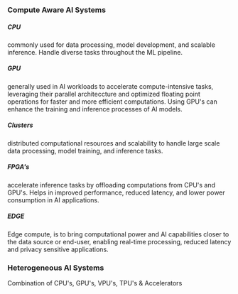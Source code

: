 ### Compute Aware AI Systems 

##### CPU
 commonly used for data processing, model development, and scalable inference. Handle diverse tasks throughout the ML pipeline. 

##### GPU
 generally used in AI workloads to accelerate compute-intensive tasks, leveraging their parallel architeccture and optimized floating point operations for faster and more efficient computations. Using GPU's can enhance the training and inference processes of AI models. 

##### Clusters 
distributed computational resources and scalability to handle large scale data processing, model training, and inference tasks. 

##### FPGA's 
accelerate inference tasks by offloading computations from CPU's and GPU's. 
Helps in improved performance, reduced latency, and lower power consumption in AI applications. 

##### EDGE 
Edge compute, is to bring computational power and AI capabilities closer to the data source or end-user, enabling real-time processing, reduced latency and privacy sensitive applications. 


### Heterogeneous AI Systems 
Combination of CPU's, GPU's, VPU's, TPU's & Accelerators 